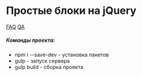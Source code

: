 # Простые блоки на jQuery #

[FAQ](http://adel-ismagilov.ru/projects/z-star/faq/)
[QA](http://adel-ismagilov.ru/projects/z-star/qa)

##### Команды проекта: ######
+ npm i --save-dev - установка пакетов
+ gulp - запуск сервера
+ gulp build - сборка проекта
